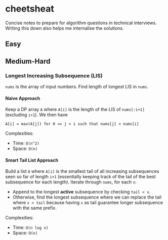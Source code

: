 # cheetsheat

Concise notes to prepare for algorithm questions in technical interviews.
Writing this down also helps me internalise the solutions.

## Easy

## Medium-Hard

### Longest Increasing Subsequence (LIS)

`nums` is the array of input numbers.
Find length of longest LIS in `nums`.

#### Naive Approach

Keep a DP array `A` where `A[i]` is the length of the LIS of `nums[:i+1]` (excluding `i+1`).
We then have
```
A[i] = max(A[j]) for 0 <= j < i such that nums[j] < nums[i]
```

Complexities:
- Time: `O(n^2)`
- Space: `O(n)`

#### Smart Tail List Approach

Build a list `A` where `A[i]` is the smallest tail of all increasing subsequences seen so far of length `i+1` 
(essentially keeping track of the tail of the best subsequence for each length).
Iterate through `nums`, for each `v`:
-  Append to the longest **active** subsequence by checking `tail < v`.
-  Otherwise, find the longest subsequence where we can replace the tail where `v < tail` because having `v` as tail guarantee longer subsequence with the same prefix.

Complexities:
- Time: `O(n log n)`
- Space: `O(n)`
